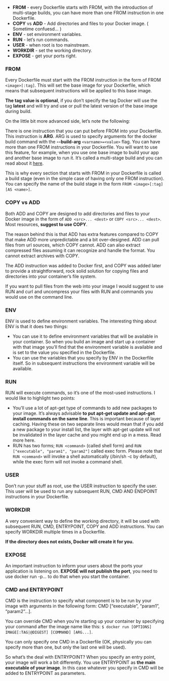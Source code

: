 * **FROM** - every Dockerfile starts with FROM, with the introduction of multi-stage builds, you can have more than one FROM instruction in one Dockerfile.
* **COPY** vs **ADD** - Add directories and files to your Docker image. ( Sometime confuesd... )
* **ENV** - set environment variables.
* **RUN** - let’s run commands.
* **USER** - when root is too mainstream.
* **WORKDIR** - set the working directory.
* **EXPOSE** - get your ports right.
<!---* **ONBUILD** - give more flexibility to your team.-->


### FROM
Every Dockerfile must start with the FROM instruction in the form of FROM `<image>[:tag]`. This will set the base image for your Dockerfile, which means that subsequent instructions will be applied to this base image.

**The tag value is optional**, if you don’t specify the tag Docker will use the tag **latest** and will try and use or pull the latest version of the base image during build.

On the little bit more advanced side, let’s note the following:

There is one instruction that you can put before FROM into your Dockerfile. This instruction is **ARG**. ARG is used to specify arguments for the docker build command with the **--build-arg** `<varname>=<value>` flag.
You can have more than one FROM instructions in your Dockerfile. You will want to use this feature, for example, when you use one base image to build your app and another base image to run it.
It’s called a multi-stage build and you can read about it [here](https://docs.docker.com/develop/develop-images/multistage-build/).

This is why every section that starts with FROM in your Dockerfile is called a build stage (even in the simple case of having only one FROM instruction). You can specify the name of the build stage in the form `FROM <image>[:tag] [AS <name>]`.

### COPY vs ADD
Both ADD and COPY are designed to add directories and files to your Docker image in the form of `ADD <src>... <dest>` or `COPY <src>... <dest>`. Most resources, **suggest to use COPY**.

The reason behind this is that ADD has extra features compared to COPY that make ADD more unpredictable and a bit over-designed. ADD can pull files from url sources, which COPY cannot. ADD can also extract compressed files assuming it can recognize and handle the format. You cannot extract archives with COPY.

The ADD instruction was added to Docker first, and COPY was added later to provide a straightforward, rock solid solution for copying files and directories into your container’s file system.

If you want to pull files from the web into your image I would suggest to use RUN and curl and uncompress your files with RUN and commands you would use on the command line.

### ENV
ENV is used to define environment variables. The interesting thing about ENV is that it does two things:

- You can use it to define environment variables that will be available in your container. So when you build an image and start up a container with that image you’ll find that the environment variable is available and is set to the value you specified in the Dockerfile.
- You can use the variables that you specify by ENV in the Dockerfile itself. So in subsequent instructions the environment variable will be available.

### RUN
RUN will execute commands, so it’s one of the most-used instructions. I would like to highlight two points:

- You’ll use a lot of apt-get type of commands to add new packages to your image. It’s always advisable **to put apt-get update and apt-get install commands on the same line**. This is important because of layer caching. Having these on two separate lines would mean that if you add a new package to your install list, the layer with apt-get update will not be invalidated in the layer cache and you might end up in a mess. Read more here.
- RUN has two forms; `RUN <command>` (called shell form) and `RUN ["executable", "param1", "param2"]` called exec form. Please note that `RUN <command>` will invoke a shell automatically (/bin/sh -c by default), while the exec form will not invoke a command shell. 

### USER
Don’t run your stuff as root, use the USER instruction to specify the user. This user will be used to run any subsequent RUN, CMD AND ENDPOINT instructions in your Dockerfile.

### WORKDIR
A very convenient way to define the working directory, it will be used with subsequent RUN, CMD, ENTRYPOINT, COPY and ADD instructions. You can specify WORKDIR multiple times in a Dockerfile.

**If the directory does not exists, Docker will create it for you.**

### EXPOSE
An important instruction to inform your users about the ports your application is listening on. **EXPOSE will not publish the port**, you need to use docker run -p... to do that when you start the container.

### CMD and ENTRYPOINT
CMD is the instruction to specify what component is to be run by your image with arguments in the following form: CMD [“executable”, “param1”, “param2”…].

You can override CMD when you’re starting up your container by specifying your command after the image name like this: `$ docker run [OPTIONS] IMAGE[:TAG|@DIGEST] [COMMAND] [ARG...]`.

You can only specify one CMD in a Dockerfile (OK, physically you can specify more than one, but only the last one will be used).

So what’s the deal with ENTRYPOINT? When you specify an entry point, your image will work a bit differently. You use ENTRYPOINT as **the main executable of your image**. In this case whatever you specify in CMD will be added to ENTRYPOINT as parameters.

<!--- ### ONBUILD
This is so nice. You can specify instructions with ONBUILD that will be executed when your image is used as the base image of another Dockerfile. :)

This is useful when you want to create a generic base image to be used in different variations by many Dockerfiles, or in many projects or by many parties.

So you do not need to add the specific stuff immediately, like you don’t need to copy the source code or config files in the base image. How could you even do that, when these things will be available only later?

So what you do instead is to add ONBUILD instructions. So you can do something like this:

ONBUILD COPY . /usr/src/app

